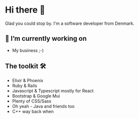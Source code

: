 # Hi there 👋

Glad you could stop by. I'm a software developer from Denmark.

## 🔭 I’m currently working on
- My business ;-)

## The toolkit 🛠️
- Elixir & Phoenix
- Ruby & Rails
- Javascript & Typescript mostly for React
- Bootstrap & Google Mui
- Plenty of CSS/Sass
- Oh yeah - Java and friends too
- C++ way back when

<!--
**iamkristian/iamkristian** is a ✨ _special_ ✨ repository because its `README.md` (this file) appears on your GitHub profile.

Here are some ideas to get you started:

- 🔭 I’m currently working on ...
- 🌱 I’m currently learning ...
- 👯 I’m looking to collaborate on ...
- 🤔 I’m looking for help with ...
- 💬 Ask me about ...
- 📫 How to reach me: ...
- 😄 Pronouns: ...
- ⚡ Fun fact: ...
-->
